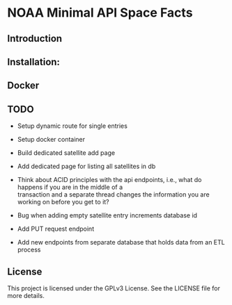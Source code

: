 # NOAA Minimal API Space Facts

## Introduction

## Installation:

## Docker

## TODO
* Setup dynamic route for single entries
* Setup docker container
* Build dedicated satellite add page
* Add dedicated page for listing all satellites in db
* Think about ACID principles with the api endpoints, i.e., what do happens if you are in the middle of a  
transaction and a separate thread changes the information you are working on before you get to it?

* Bug when adding empty satellite entry increments database id
* Add PUT request endpoint

* Add new endpoints from separate database that holds data from an ETL process

## License
This project is licensed under the GPLv3 License. See the LICENSE file for more details.
